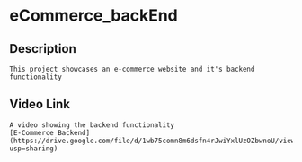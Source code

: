 # eCommerce_backEnd

## Description 
    This project showcases an e-commerce website and it's backend functionality

## Video Link
    A video showing the backend functionality
    [E-Commerce Backend](https://drive.google.com/file/d/1wb75comn8m6dsfn4rJwiYxlUzOZbwnoU/view?usp=sharing)